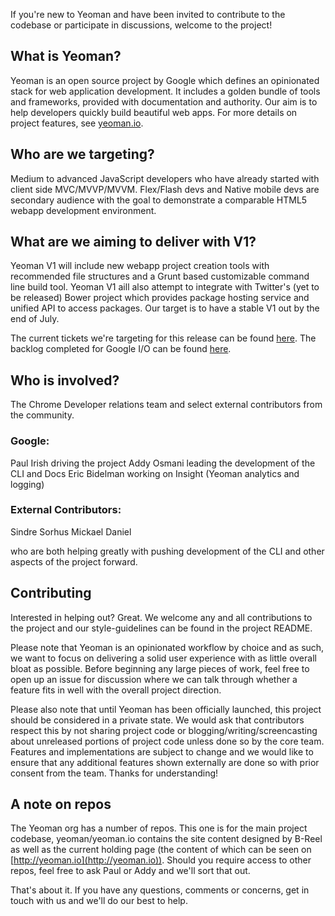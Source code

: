 If you're new to Yeoman and have been invited to contribute to the codebase or participate in discussions, welcome to the project!

## What is Yeoman?

Yeoman is an open source project by Google which defines an opinionated stack for web application development. It includes a golden bundle of tools and frameworks, provided with documentation and authority. Our aim is to help developers quickly build beautiful web apps. For more details on project features, see [yeoman.io](http://yeoman.io).

## Who are we targeting?

Medium to advanced JavaScript developers who have already started with client side MVC/MVVP/MVVM. Flex/Flash devs and Native mobile devs are secondary audience with the goal to demonstrate a comparable HTML5 webapp development environment.

## What are we aiming to deliver with V1?

Yeoman V1 will include new webapp project creation tools with recommended file structures and a Grunt based customizable command line build tool. Yeoman V1 aill also attempt to integrate with Twitter's (yet to be released) Bower project which provides package hosting service and unified API to access packages. Our target is to have a stable V1 out by the end of July.

The current tickets we're targeting for this release can be found [here](https://github.com/yeoman/yeoman/issues/112). The backlog completed for Google I/O can be found [here](https://github.com/yeoman/yeoman/issues/71).

## Who is involved?

The Chrome Developer relations team and select external contributors from the community. 

### Google:

Paul Irish driving the project
Addy Osmani leading the development of the CLI and Docs
Eric Bidelman working on Insight (Yeoman analytics and logging)

### External Contributors:

Sindre Sorhus
Mickael Daniel

who are both helping greatly with pushing development of the CLI and other aspects of the project forward.

## Contributing

Interested in helping out? Great. We welcome any and all contributions to the project and our style-guidelines can be found in the project README. 

Please note that Yeoman is an opinionated workflow by choice and as such, we want to focus on delivering a solid user experience with as little overall bloat as possible. Before beginning any large pieces of work, feel free to open up an issue for discussion where we can talk through whether a feature fits in well with the overall project direction.

Please also note that until Yeoman has been officially launched, this project should be considered in a private state. We would ask that contributors respect this by not sharing project code or blogging/writing/screencasting about unreleased portions of project code unless done so by the core team. Features and implementations are subject to change and we would like to ensure that any additional features shown externally are done so with prior consent from the team. Thanks for understanding!

## A note on repos

The Yeoman org has a number of repos. This one is for the main project codebase, yeoman/yeoman.io contains the site content designed by B-Reel as well as the current holding page (the content of which can be seen on [http://yeoman.io](http://yeoman.io)). Should you require access to other repos, feel free to ask Paul or Addy and we'll sort that out.

That's about it. If you have any questions, comments or concerns, get in touch with us and we'll do our best to help.